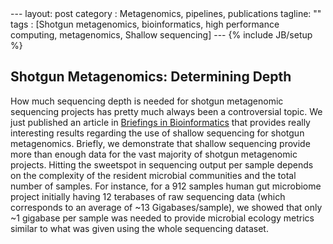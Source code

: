 <title>Shotgun Metagenomics: Determining Depth </title>
---
layout: post
category : Metagenomics, pipelines, publications
tagline: ""
tags : [Shotgun metagenomics, bioinformatics, high performance computing, metagenomics, Shallow sequencing]
---
{% include JB/setup %}

## Shotgun Metagenomics: Determining Depth 
How much sequencing depth is needed for shotgun metagenomic sequencing projects has pretty much always been a controversial topic. We just published an article in [Briefings in Bioinformatics](https://doi.org/10.1093/bib/bbac443) that provides really interesting results regarding the use of shallow sequencing for shotgun metagenomics. Briefly, we demonstrate that shallow sequencing provide more than enough data for the vast majority of shotgun metagenomic projects. Hitting the sweetspot in sequencing output per sample depends on the complexity of the resident microbial communities and the total number of samples. For instance, for a 912 samples human gut microbiome project initially having 12 terabases of raw sequencing data (which corresponds to an average of ~13 Gigabases/sample), we showed that only ~1 gigabase per sample was needed to provide microbial ecology metrics similar to what was given using the whole sequencing dataset.

